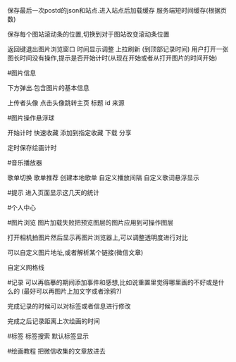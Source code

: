 保存最后一次postd的json和站点.进入站点后加载缓存
服务端短时间缓存(根据页数)

保存每个图站滚动条的位置,切换到对于图站改变滚动条位置



返回键退出图片浏览窗口
时间显示调整
上拉刷新 (到顶部记录时间)
用户打开一张图长时间没有操作,提示是否开始计时(从现在开始或者从打开图片的时间开始)

#图片信息

下方弹出.包含图片的基本信息

上传者头像 点击头像跳转主页
标题
id
来源


#图片操作悬浮球

开始计时
快速收藏
添加到指定收藏
下载
分享

定时保存绘画计时


#音乐播放器

歌单切换
歌单推荐
创建本地歌单
自定义播放间隔
自定义歌词悬浮显示

#提示
进入页面显示这几天的统计


#个人中心


#图片浏览
图片加载失败把预览图层的图片应用到可操作图层

打开相机拍图片然后显示再图片浏览器上,可以调整透明度进行对比

可以自定义图片地址,或者解析某个链接(微信文章)

自定义网格线

#记录
可以再临摹的期间添加事件和感想,比如说重置里觉得哪里画的不好或是什么的
(最好可以再图片上加文字或者涂鸦?)

完成记录的时候可以对标签或者信息进行修改

完成之后记录距离上次绘画的时间

#标签
标签搜索
默认标签显示


#绘画教程
把微信收集的文章放进去



